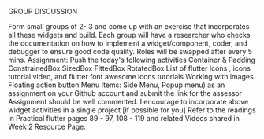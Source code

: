 GROUP DISCUSSION 

Form small groups of 2- 3 and come up with an exercise that incorporates all these widgets and build. 
Each group will have a researcher who checks the documentation on how to implement a widget/component, coder, and debugger to ensure good code quality. Roles will be swapped after every 5 mins.
Assignment: Push the today's  following activities
Container & Padding
ConstrainedBox
SizedBox
FittedBox
RotatedBox
List of flutter Icons , icons tutorial video, and flutter font awesome icons tutorials
Working with images
Floating action button
Menu Items: Side Menu, Popup menu) as an assignment on your Github account and submit the link for the assessor
Assignment should be well commented. 
I encourage to incorporate above widget activities in a single project [if possible for you]
Refer to the readings in Practical flutter pages 89 - 97, 108 - 119 and related Videos shared in Week 2 Resource Page.
